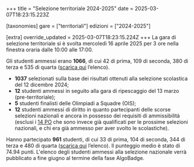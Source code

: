 +++
title = "Selezione territoriale 2024-2025"
date = 2025-03-07T18:23:15.223Z

[taxonomies]
gare = ["territoriali"]
edizioni = ["2024-2025"]

[extra]
override_updated = 2025-03-07T18:23:15.224Z
+++
La gara di selezione territoriale si è svolta mercoledì 16 aprile 2025 per 3 ore nella finestra oraria dalle
10:00 alle 17:00.
<!-- more -->

Gli studenti ammessi erano **1066**, di cui 42 di prima, 109 di seconda,
380 di terza e 535 di quarta ([scarica qui](/results/Finale_Selezione_Territoriale_2025.xlsx) l’elenco).

* **1037** selezionati sulla base dei risultati ottenuti alla selezione
  scolastica del 12 dicembre 2024;
* **12** studenti ammessi in seguito alla gara di ripescaggio del 13 marzo
  (pre-territoriale);
* **5** studenti finalisti delle Olimpiadi a Squadre (OIS);
* **12** studenti ammessi di diritto in quanto partecipanti delle scorse
  selezioni nazionali e ancora in possesso dei requisiti di ammissibilità (esclusi i [14 PO](/results/PO_Selezione_Territoriale_2025.xlsx) che sono invece già  qualificati per le prossime selezioni nazionali, e chi era già ammesso per aver svolto le scolastiche).

Hanno partecipato **961** studenti, di cui 33 di prima, 104 di seconda,
344 di terza e 480 di quarta ([scarica qui](/results/Risultati_Selezione_Territoriale_2025.xlsx) l’elenco). Il punteggio medio è stato di 74.94 punti. L'elenco degli studenti ammessi alla selezione nazionale verrà pubblicato a fine giugno al termine della fase AlgoBadge.
